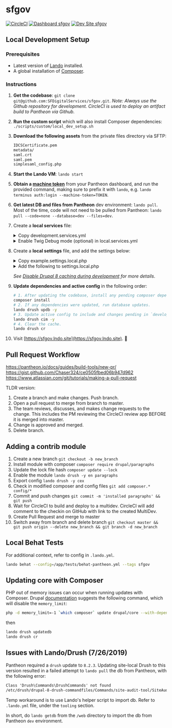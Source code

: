 # sfgov

[![CircleCI](https://circleci.com/gh/SFDigitalServices/sfgov.svg?style=shield)](https://circleci.com/gh/SFDigitalServices/sfgov)
[![Dashboard sfgov](https://img.shields.io/badge/dashboard-sfgov-yellow.svg)](https://dashboard.pantheon.io/sites/91d50373-c4cf-40e4-a646-cb73e16a140c#dev/code)
[![Dev Site sfgov](https://img.shields.io/badge/site-sfgov-blue.svg)](http://dev-sfgov.pantheonsite.io/)

## Local Development Setup

### Prerequisites

- Latest version of [Lando](https://docs.devwithlando.io) installed.
- A global installation of [Composer](https://getcomposer.org).

### Instructions

1. **Get the codebase**: `git clone git@github.com:SFDigitalServices/sfgov.git`. _Note: Always use the Github repository for development. CircleCI is used to deploy an artifact build to Pantheon via Github._
2. **Run the custom script** which will also install Composer dependencies: `./scripts/custom/local_dev_setup.sh`
3. **Download the following assets** from the private files directory via SFTP:

    ```sh
    IDCSCertificate.pem
    metadata/
    saml.crt
    saml.pem
    simplesaml_config.php
    ```

4. **Start the Lando VM**: `lando start`
5. **Obtain a [machine token](https://pantheon.io/docs/machine-tokens/)** from your Pantheon dashboard, and run the provided command, making sure to prefix it with `lando`, e.g. `lando terminus auth:login --machine-token=TOKEN`.
6. **Get latest DB and files from Pantheon** dev environment: `lando pull`. Most of the time, code will not need to be pulled from Pantheon: `lando pull --code=none --database=dev --files=dev`.
7. Create a **local services** file:

    <details>
      <summary>Copy development.services.yml</summary>

      ```sh
      cp web/sites/development.services.yml web/sites/default/local.services.yml
      ```

    </details>

    <details>
      <summary>Enable Twig Debug mode (optional) in local.services.yml</summary>

      ```yml
      parameters:
        # Add Twig config below "parameters".
        twig.config:
          debug: true
          auto_reload: true
          cache: false
      ```

    </details>

8. Create a **local settings** file, and add the settings below:

    <details>
      <summary>Copy example.settings.local.php</summary>

      ```sh
      cp web/sites/example.settings.local.php web/sites/default/settings.local.php
      ```

    </details>

    <details>
      <summary>Add the following to settings.local.php</summary>

      ```php
      # Point to your local services file:
      $settings['container_yamls'][] = DRUPAL_ROOT . '/sites/default/local.services.yml';

      # Add a dummy hash salt.
      $settings['hash_salt'] = 'whatever';
      ```

    </details>

    _See [Disable Drupal 8 caching during development](https://www.drupal.org/node/2598914) for more details_.

9. **Update dependencies and active config** in the following order:

    ```sh
    # 1. After updating the codebase, install any pending composer dependencies.
    composer install
    # 2. If any dependencies were updated, run database updates.
    lando drush updb -y
    # 3. Update active config to include and changes pending in `develop`.
    lando drush cim -y
    # 4. Clear the cache.
    lando drush cr
    ```

10. Visit [https://sfgov.lndo.site](https://sfgov.lndo.site). 🎉

## Pull Request Workflow

https://pantheon.io/docs/guides/build-tools/new-pr/
https://gist.github.com/Chaser324/ce0505fbed06b947d962
https://www.atlassian.com/git/tutorials/making-a-pull-request

TLDR version:

1. Create a branch and make changes. Push branch.
2. Open a pull request to merge from branch to master.
3. The team reviews, discusses, and makes change requests to the change. This includes the PM reviewing the CircleCI review app BEFORE it is merged into master.
4. Change is approved and merged.
5. Delete branch.

## Adding a contrib module

1. Create a new branch `git checkout -b new_branch`
2. Install module with composer `composer require drupal/paragraphs`
3. Update the lock file hash `composer update --lock`
4. Enable the module `lando drush -y en paragraphs`
5. Export config `lando drush -y cex`
6. Check in modified composer and config files `git add composer.* config/*`
7. Commit and push changes `git commit -m 'installed paragraphs' && git push`
8. Wait for CircleCI to build and deploy to a multidev. CircleCI will add comment to the checkin on GitHub with link to the created MultiDev.
9. Create Pull Request and merge to master
10. Switch away from branch and delete branch `git checkout master && git push origin --delete new_branch && git branch -d new_branch`

## Local Behat Tests

For additional context, refer to config in `.lando.yml`.

```sh
lando behat --config=/app/tests/behat-pantheon.yml --tags sfgov
```

## Updating core with Composer

PHP out of memory issues can occur when running updates with Composer. Drupal [documentation](https://www.drupal.org/docs/8/update/update-core-via-composer) suggests the following command, which will disable the `memory_limit`:

```sh
php -d memory_limit=-1 `which composer` update drupal/core --with-dependencies
```

then

```sh
lando drush updatedb
lando drush cr
```

## Issues with Lando/Drush (7/26/2019)

Pantheon required a `drush` update to `8.2.3`. Updating site-local Drush to this version resulted in a failed attempt to `lando pull` the db from Pantheon, with the following error:

```txt
Class 'Drush\Commands\DrushCommands' not found
/etc/drush/drupal-8-drush-commandfiles/Commands/site-audit-tool/SiteAuditCommands.php:18
```

Temp workaround is to use Lando's helper script to import db. Refer to `.lando.yml` file, under the `tooling` section.

In short, do `lando getdb` from the `/web` directory to import the db from Pantheon `dev` environment.
